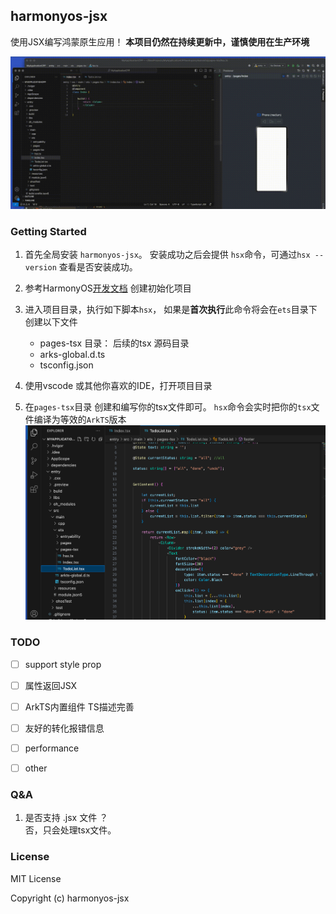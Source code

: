 ## harmonyos-jsx
使用JSX编写鸿蒙原生应用！ **本项目仍然在持续更新中，谨慎使用在生产环境**

![jsx-show.gif](./static/jsx-show.gif)

### Getting Started
1. 首先全局安装 `harmonyos-jsx`。 安装成功之后会提供 `hsx`命令，可通过`hsx --version` 查看是否安装成功。
2. 参考HarmonyOS[开发文档](https://developer.harmonyos.com/cn/docs/documentation/doc-guides-V3/start-with-ets-stage-0000001477980905-V3) 创建初始化项目
3. 进入项目目录，执行如下脚本`hsx`， 如果是**首次执行**此命令将会在`ets`目录下创建以下文件
    * pages-tsx 目录： 后续的tsx 源码目录
    * arks-global.d.ts 
    * tsconfig.json

4. 使用vscode 或其他你喜欢的IDE，打开项目目录
5. 在`pages-tsx`目录 创建和编写你的tsx文件即可。 `hsx`命令会实时把你的`tsx`文件编译为等效的`ArkTS`版本
![vscode-editor](./static/vscode-editor.png)

### TODO
- [ ] support style prop
- [ ] 属性返回JSX
- [ ] ArkTS内置组件 TS描述完善
- [ ] 友好的转化报错信息
- [ ] performance
- [ ] other


### Q&A
1. 是否支持 .jsx 文件 ？
<br>否，只会处理tsx文件。


### License
MIT License

Copyright (c) harmonyos-jsx






